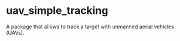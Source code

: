 # uav_simple_tracking

A package that allows to track a target with unmanned aerial vehicles (UAVs).